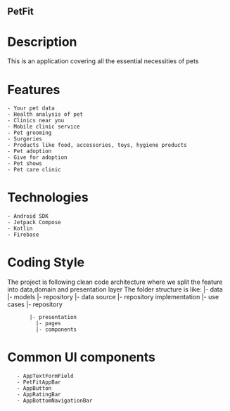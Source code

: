 ## PetFit

# Description
This is an application covering all the essential necessities of pets

# Features
    - Your pet data
    - Health analysis of pet
    - Clinics near you
    - Mobile clinic service
    - Pet grooming
    - Surgeries
    - Products like food, accessories, toys, hygiene products
    - Pet adoption
    - Give for adoption
    - Pet shows
    - Pet care clinic

# Technologies
    - Android SDK
    - Jetpack Compose
    - Kotlin
    - Firebase

# Coding Style
   The project is following clean code architecture where we split the feature into data,domain and presentation layer
   The folder structure is like:
           |- data
             |- models
             |- repository
                |- data source
                |- repository implementation
           |- use cases
             |- repository

           |- presentation
             |- pages
             |- components

# Common UI components
       - AppTextFormField
       - PetFitAppBar
       - AppButton
       - AppRatingBar
       - AppBottomNavigationBar
